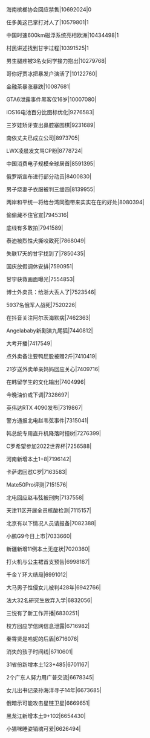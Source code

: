 海南槟榔协会回应禁售|10692024|0

任多美这巴掌打对人了|10579801|1

中国时速600km磁浮系统亮相欧洲|10434498|1

村民讲述找到甘宇过程|10391525|1

男生腿疼被3名女同学接力抱出|10279768|

哥你好贾冰把暴发户演活了|10122760|

金融茶暴涨暴跌|10087681|

GTA6泄露事件黑客仅16岁|10007080|

iOS16电池百分比图标优化|9276583|

三岁娃矫牙查出鼻腔塞围棋|9231689|

南依丈夫已成立公司|8973705|

LWX凌晨发文骂CP粉|8778724|

中国消费电子规模全球居首|8591395|

俄罗斯宣布进行部分动员|8400830|

男子烧妻子衣服被判三缓四|8139955|

两岸和平统一将给台湾同胞带来实实在在的好处|8080394|

偷偷藏不住官宣|7945316|

底线有多敢拍|7941589|

泰迪被烈性犬撕咬致死|7868049|

失联17天的甘宇找到了|7850435|

国庆放假调休安排|7590951|

甘宇获救画面曝光|7554853|

博士外卖员：给浙大丢人了|7523546|

5937名俄军人战死|7520226|

在抖音关注阿尔茨海默病|7462363|

Angelababy新剧演九尾狐|7440812|

大考开播|7417549|

点外卖备注要鸭屁股被赠2斤|7410419|

21岁送外卖单亲妈妈回应关心|7409716|

在韩留学生的文化输出|7404996|

今晚油价或下调|7328697|

英伟达RTX 4090发布|7319867|

警方通报北电赵韦弦事件|7315041|

韩总统专用直升机降落时撞树|7276399|

C罗希望参加2022世界杯|7256588|

河南新增本土1+8|7196142|

卡萨诺回怼C罗|7163583|

Mate50Pro评测|7151576|

北电回应赵韦弦被刑拘|7137558|

天津11区开展全员核酸检测|7115157|

北京有以下情况人员请报备|7082388|

小鹏G9今日上市|7033660|

新疆新增11例本土无症状|7020360|

打火机与公主裙首支预告|6998187|

千金丫环大结局|6991012|

大马男子性侵女儿被判428年|6942766|

法大32名研究生放弃入学|6832056|

三悦有了新工作开播|6830251|

校方回应学信网信息泄露|6716982|

秦霄贤是哈妮的后盾|6716076|

消失的孩子时间线|6710601|

31省份新增本土123+485|6701167|

2个广东人努力用广普交流|6678345|

女儿出书记录孙海洋寻子14年|6673685|

俄暗示可能攻击星链卫星|6669651|

黑龙江新增本土9+102|6654430|

小猫咪睡姿销魂可爱|6626494|

